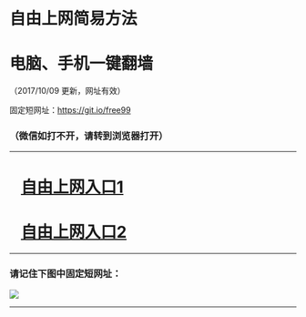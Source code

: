﻿# 自由上网简易方法

# 电脑、手机一键翻墙

（2017/10/09 更新，网址有效）

固定短网址：https://git.io/free99

### （微信如打不开，请转到浏览器打开）


***





# &nbsp;&nbsp; <a href="http://ft263281680.fwq-tz-1001.info/fwqtz01.html?t=1009001412 " target="_blank">自由上网入口1</a>
# &nbsp;&nbsp; <a href="http://ft1915927709.fwq-tz-1002.info/fwqtz02.html?t=100900117115 " target="_blank">自由上网入口2</a>
***

### 请记住下图中固定短网址：

<img src="https://s3-us-west-2.amazonaws.com/fwq-1001/yjfq-20170905okok.png" /> 


***

